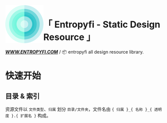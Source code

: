 <a href="https://www.entropyfi.com/">
    <img alt="entropyfi" src="./Entropyfi.png" width="120px" height=:"120px" align="left">
</a>

<div align="left">

# 「 Entropyfi - Static Design Resource 」

**_<a href="https://www.entropyfi.com/">WWW.ENTROPYFI.COM</a>_** / 📦 entropyfi all design resource library.

</div>

# 快速开始

## 目录 & 索引

资源文件以 `文件类型`、`归属` 划分 `目录/文件夹`，文件名由 `{ 归属 }_{ 名称 }_{ 透明度 }.{ 扩展名 }` 构成。

<!-- JS!LOOKME! -->
<!-- JS!LOOKME! -->
